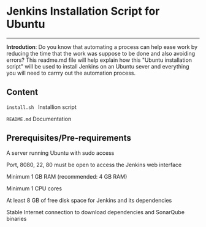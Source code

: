 # Jenkins Installation  Script for Ubuntu
__________________________________________________________________________________________________________________________________

**Introdution**: Do you know that automating a process can help ease work by reducing the time that the work was suppose to be done and 
also avoiding errors? This readme.md  file will help explain how this "Ubuntu installation script" will be used to install Jenkins on an Ubuntu sever and everything you will need to carrry out the automation process. 

## **Content**

```install.sh ```  Installion script

`README.md` Documentation

## **Prerequisites/Pre-requirements**

A server running Ubuntu with sudo access

Port, 8080, 22, 80 must be open to access the Jenkins web interface

Minimum 1 GB RAM (recommended: 4 GB RAM)

Minimum 1 CPU cores

At least 8 GB of free disk space for Jenkins and its dependencies

Stable Internet connection to download dependencies and SonarQube binaries

